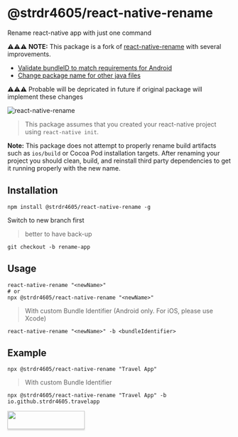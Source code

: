 # @strdr4605/react-native-rename

Rename react-native app with just one command

:warning::warning::warning:
**NOTE:** This package is a fork of [react-native-rename](https://github.com/junedomingo/react-native-rename) with several improvements.
- [Validate bundleID to match requirements for Android](https://github.com/junedomingo/react-native-rename/pull/93)
- [Change package name for other java files](https://github.com/junedomingo/react-native-rename/issues/95)

:warning::warning::warning: Probable will be depricated in future if original package will implement these changes  

![react-native-rename](https://cloud.githubusercontent.com/assets/5106887/24444940/cbcb0a58-149a-11e7-9714-2c7bf5254b0d.gif)

> This package assumes that you created your react-native project using `react-native init`.

**Note:** This package does not attempt to properly rename build artifacts such as `ios/build` or Cocoa Pod installation targets. After renaming your project you should clean, build, and reinstall third party dependencies to get it running properly with the new name.

## Installation
```
npm install @strdr4605/react-native-rename -g
```

Switch to new branch first
> better to have back-up

```
git checkout -b rename-app
```

## Usage
```
react-native-rename "<newName>"
# or
npx @strdr4605/react-native-rename "<newName>"
```

> With custom Bundle Identifier (Android only. For iOS, please use Xcode)
```
react-native-rename "<newName>" -b <bundleIdentifier>
```

## Example
```
npx @strdr4605/react-native-rename "Travel App"
```
> With custom Bundle Identifier
```
npx @strdr4605/react-native-rename "Travel App" -b io.github.strdr4605.travelapp
```

<a href="https://www.buymeacoffee.com/strdr4605"><img src="https://www.buymeacoffee.com/assets/img/custom_images/orange_img.png" style="height: 41px !important;width: 174px !important;box-shadow: 0px 3px 2px 0px rgba(190, 190, 190, 0.5) !important;-webkit-box-shadow: 0px 3px 2px 0px rgba(190, 190, 190, 0.5) !important;"  target="_blank"></a>
